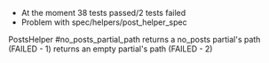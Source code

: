 - At the moment 38 tests passed/2 tests failed
- Problem with  spec/helpers/post_helper_spec

PostsHelper
#no_posts_partial_path
    returns a no_posts partial's path (FAILED - 1)
    returns an empty partial's path (FAILED - 2)